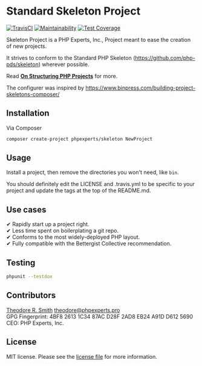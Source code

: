 # Standard Skeleton Project

[![TravisCI]()]()
[![Maintainability]()]()
[![Test Coverage]()]()

Skeleton Project is a PHP Experts, Inc., Project meant to ease the creation of new projects.

It strives to conform to the Standard PHP Skeleton (https://github.com/php-pds/skeleton) wherever possible.

Read [**On Structuring PHP Projects**](https://blog.nikolaposa.in.rs/2017/01/16/on-structuring-php-projects/)
for more.

The configurer was inspired by https://www.binpress.com/building-project-skeletons-composer/

## Installation

Via Composer

```bash
composer create-project phpexperts/skeleton NewProject
```

## Usage

Install a project, then remove the directories you won't need, like `bin`.

You should definitely edit the LICENSE and .travis.yml to be specific to your 
project and update the tags at the top of the README.md.

## Use cases

 ✔ Rapidly start up a project right.  
 ✔ Less time spent on boilerplating a git repo.  
 ✔ Conforms to the most widely-deployed PHP layout.  
 ✔ Fully compatible with the Bettergist Collective recommendation.  

## Testing

```bash
phpunit --testdox
```

## Contributors

[Theodore R. Smith](https://www.phpexperts.pro/]) <theodore@phpexperts.pro>  
GPG Fingerprint: 4BF8 2613 1C34 87AC D28F  2AD8 EB24 A91D D612 5690  
CEO: PHP Experts, Inc.

## License

MIT license. Please see the [license file](LICENSE) for more information.
